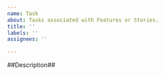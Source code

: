 ```yaml
---
name: Task
about: Tasks associated with Features or Stories.
title: ''
labels: ''
assignees: ''

---
```

##Description##
